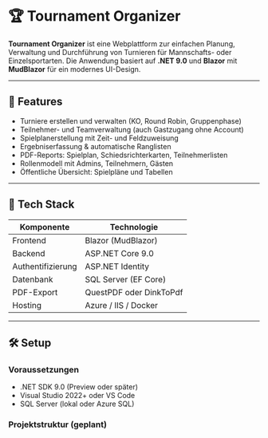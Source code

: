 # 🏆 Tournament Organizer

**Tournament Organizer** ist eine Webplattform zur einfachen Planung, Verwaltung und Durchführung von Turnieren für Mannschafts- oder Einzelsportarten. Die Anwendung basiert auf **.NET 9.0** und **Blazor** mit **MudBlazor** für ein modernes UI-Design.

---

## 🚀 Features

- Turniere erstellen und verwalten (KO, Round Robin, Gruppenphase)
- Teilnehmer- und Teamverwaltung (auch Gastzugang ohne Account)
- Spielplanerstellung mit Zeit- und Feldzuweisung
- Ergebniserfassung & automatische Ranglisten
- PDF-Reports: Spielplan, Schiedsrichterkarten, Teilnehmerlisten
- Rollenmodell mit Admins, Teilnehmern, Gästen
- Öffentliche Übersicht: Spielpläne und Tabellen

---

## 🧱 Tech Stack

| Komponente        | Technologie            |
|-------------------|------------------------|
| Frontend          | Blazor (MudBlazor)     |
| Backend           | ASP.NET Core 9.0       |
| Authentifizierung | ASP.NET Identity        |
| Datenbank         | SQL Server (EF Core)   |
| PDF-Export        | QuestPDF oder DinkToPdf|
| Hosting           | Azure / IIS / Docker   |

---

## 🛠️ Setup

### Voraussetzungen
- .NET SDK 9.0 (Preview oder später)
- Visual Studio 2022+ oder VS Code
- SQL Server (lokal oder Azure SQL)

### Projektstruktur (geplant)
